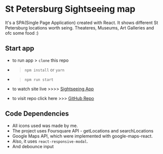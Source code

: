# St Petersburg Sightseeing map

It's a SPA(Single Page Application) created with React. It shows different St Petersburg 
locations worth seing. Theateres, Museums, Art Galleries and ofc some food :)

## Start app

* to run app > `clone` this repo
* > `npm install` or `yarn` 
* > `npm run start `

* to watch site live >>>> [Sightseeing App](https://katerren.github.io/maps-react-nd/)
* to visit repo click here >>> [GitHub Repo](https://github.com/katerren/maps-react-nd/)

## Code Dependencies

* All icons used was made by me.
* The project uses Foursquare API - getLocations and searchLocations
* Google Maps API, which were implemented with google-maps-react.
* Also, it uses `react-responsive-modal`.
* And debounce input

